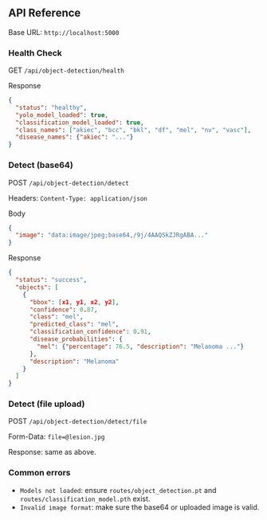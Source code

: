 ## API Reference

Base URL: `http://localhost:5000`

### Health Check
GET `/api/object-detection/health`

Response
```json
{
  "status": "healthy",
  "yolo_model_loaded": true,
  "classification_model_loaded": true,
  "class_names": ["akiec", "bcc", "bkl", "df", "mel", "nv", "vasc"],
  "disease_names": {"akiec": "..."}
}
```

### Detect (base64)
POST `/api/object-detection/detect`

Headers: `Content-Type: application/json`

Body
```json
{
  "image": "data:image/jpeg;base64,/9j/4AAQSkZJRgABA..."
}
```

Response
```json
{
  "status": "success",
  "objects": [
    {
      "bbox": [x1, y1, x2, y2],
      "confidence": 0.87,
      "class": "mel",
      "predicted_class": "mel",
      "classification_confidence": 0.91,
      "disease_probabilities": {
        "mel": {"percentage": 76.5, "description": "Melanoma ..."}
      },
      "description": "Melanoma"
    }
  ]
}
```

### Detect (file upload)
POST `/api/object-detection/detect/file`

Form-Data: `file=@lesion.jpg`

Response: same as above.

### Common errors
- `Models not loaded`: ensure `routes/object_detection.pt` and `routes/classification_model.pth` exist.
- `Invalid image format`: make sure the base64 or uploaded image is valid.


